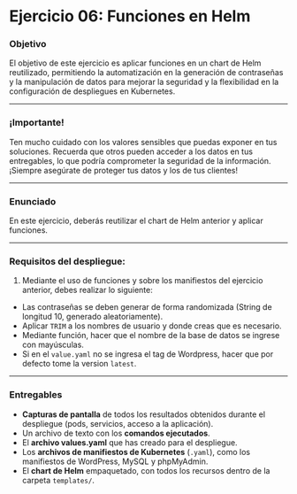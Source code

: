 # **Ejercicio 06: Funciones en Helm**

### **Objetivo**

El objetivo de este ejercicio es aplicar funciones en un chart de Helm reutilizado, permitiendo la automatización en la generación de contraseñas y la manipulación de datos para mejorar la seguridad y la flexibilidad en la configuración de despliegues en Kubernetes.

---

### **¡Importante!**

Ten mucho cuidado con los valores sensibles que puedas exponer en tus soluciones. Recuerda que otros pueden acceder a los datos en tus entregables, lo que podría comprometer la seguridad de la información. ¡Siempre asegúrate de proteger tus datos y los de tus clientes!

---

### **Enunciado**

En este ejercicio, deberás reutilizar el chart de Helm anterior y aplicar funciones.

---

### **Requisitos del despliegue:**

1. Mediante el uso de funciones y sobre los manifiestos del ejercicio anterior, debes realizar lo siguiente:

- Las contraseñas se deben generar de forma randomizada (String de longitud 10, generado aleatoriamente).
- Aplicar `TRIM` a los nombres de usuario y donde creas que es necesario.
- Mediante función, hacer que el nombre de la base de datos se ingrese con mayúsculas.
- Si en el `value.yaml` no se ingresa el tag de Wordpress, hacer que por defecto tome la version `latest`.

---

### **Entregables**

- **Capturas de pantalla** de todos los resultados obtenidos durante el despliegue (pods, servicios, acceso a la aplicación).
- Un archivo de texto con los **comandos ejecutados**.
- El **archivo values.yaml** que has creado para el despliegue.
- Los **archivos de manifiestos de Kubernetes** (`.yaml`), como los manifiestos de WordPress, MySQL y phpMyAdmin.
- El **chart de Helm** empaquetado, con todos los recursos dentro de la carpeta `templates/`.